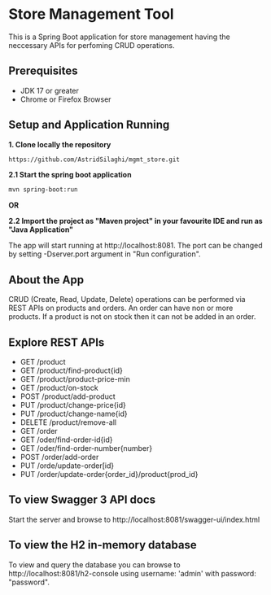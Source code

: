 # Store Management Tool

This is a Spring Boot application for store management having the neccessary APIs for perfoming CRUD operations.

## Prerequisites
- JDK 17 or greater
- Chrome or Firefox Browser
  
## Setup and Application Running
**1. Clone locally the repository**
```bash
https://github.com/AstridSilaghi/mgmt_store.git
```
**2.1 Start the spring boot application**
```bash
mvn spring-boot:run
```
**OR**

**2.2 Import the project as "Maven project" in your favourite IDE and run as "Java Application"**

The app will start running at http://localhost:8081.
The port can be changed by setting -Dserver.port argument in "Run configuration".
   
## About the App
CRUD (Create, Read, Update, Delete) operations can be performed via REST APIs on products and orders.
An order can have non or more products.
If a product is not on stock then it can not be added in an order.

## Explore REST APIs
+ GET /product
+ GET /product/find-product{id}
+ GET /product/product-price-min
+ GET /product/on-stock
+ POST /product/add-product
+ PUT /product/change-price{id}
+ PUT /product/change-name{id}
+ DELETE /product/remove-all
+ GET /order
+ GET /oder/find-order-id{id}
+ GET /oder/find-order-number{number}
+ POST /order/add-order
+ PUT /orde/update-order[id}
+ PUT /order/update-order{order_id}/product{prod_id}

## To view Swagger 3 API docs
Start the server and browse to http://localhost:8081/swagger-ui/index.html

## To view the H2 in-memory database
To view and query the database you can browse to http://localhost:8081/h2-console using username: 'admin' with password: "password".
